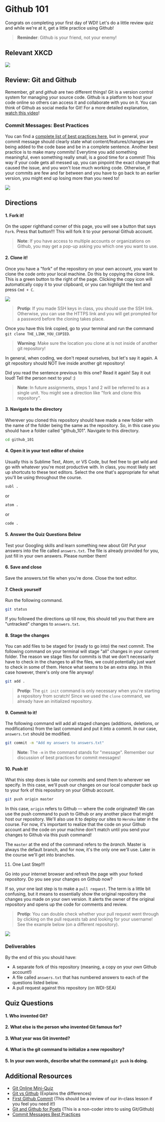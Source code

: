 # Github 101

Congrats on completing your first day of WDI! Let's do a little review quiz and while we're at it, get a little practice using Github!

> **Reminder**: Github is your friend, not your enemy!

## Relevant XKCD

![](http://res.cloudinary.com/briezh/image/upload/v1531164700/git_XKCD_y1vvzk.png)

## Review: Git and Github

Remember, *git* and *github* are two different things! Git is a version control system for managing your source code. Github is a platform to host your code online so others can access it and collaborate with you on it. You can think of Github as social media for Git! For a more detailed explanation, [watch this video](https://www.youtube.com/watch?v=uUuTYDg9XoI)!

### Commit Messages: Best Practices

You can find a [complete list of best practices here](https://gist.github.com/robertpainsi/b632364184e70900af4ab688decf6f53), but in general, your commit message should clearly state what content/features/changes are being added to the code base and be in a complete sentence. Another best practice is to make many commits! Everytime you add something meaningful, even something really small, is a good time for a commit! This way if your code gets all messed up, you can pinpoint the exact change that caused the issue, and you won't lose much working code. Otherwise, if your commits are few and far between and you have to go back to an earlier version, you might end up losing more than you need to!

![](http://res.cloudinary.com/briezh/image/upload/v1531165696/git_commitMessages_rsqm3r.png)

## Directions

#### 1. Fork it!

On the upper righthand corner of this page, you will see a button that says `Fork`. Press that button!!! This will fork it to your personal Github account.

> **Note**: If you have access to multiple accounts or organizations on Github, you may get a pop-up asking you which one you want to use. 

#### 2. Clone it!

Once you have a "fork" of the repository on your own account, you want to clone the code onto your local machine. Do this by copying the clone link. This is a green button to the right of the page. Clicking the copy icon will automatically copy it to your clipboard, or you can highlight the text and press `Cmd + C`.

![](http://res.cloudinary.com/briezh/image/upload/v1531169741/Screen_Shot_2018-07-09_at_1.55.16_PM_kb0fuq.png)

> **Protip**: If you made SSH keys in class, you should use the SSH link. Otherwise, you can use the HTTPS link and you will get prompted for a password before the cloning takes place.

Once you have this link copied, go to your terminal and run the command `git clone THE_LINK_YOU_COPIED`. 

> **Warning**: Make sure the location you clone at is not inside of another git repository!

In general, when coding, we don't repeat ourselves, but let's say it again. A git repository should NOT live inside another git repository!

Did you read the sentence previous to this one? Read it again! Say it out loud! Tell the person next to you! :)

> **Note**: In future assignments, steps 1 and 2 will be referred to as a single unit. You might see a direction like "fork and clone this repository".

#### 3. Navigate to the directory

Wherever you cloned this repository should have made a new folder with the name of the folder being the same as the repository. So, in this case you should have a folder called "github_101". Navigate to this directory.

```bash
cd github_101
```

#### 4. Open it in your text editor of choice

Usually this is Sublime Text, Atom, or VS Code, but feel free to get wild and go with whatever you're most productive with. In class, you most likely set up shortcuts to these text editors. Select the one that's appropriate for what you'll be using throughout the course.

```bash
subl .
```

or

```bash
atom .
```

or

```bash
code .
``` 

#### 5. Answer the Quiz Questions Below

Test your Googling skills and learn something new about Git! Put your answers into the file called `answers.txt`. The file is already provided for you, just fill in your own answers. Please number them!

#### 6. Save and close

Save the answers.txt file when you're done. Close the text editor.

#### 7. Check yourself

Run the following command. 

```bash
git status
```

If you followed the directions up till now, this should tell you that there are "untracked" changes to `answers.txt`.

#### 8. Stage the changes

You can add files to be staged for (ready to go into) the next commit. The following command on your terminal will stage "all" changes in your current folder. The reason we stage files for commits is that we don't necessarily have to check in the changes to all the files, we could potentially just want to check in some of them. Hence what seems to be an extra step. In this case however, there's only one file anyway!

```bash
git add .
```

> **Protip**: The `git init` command is only necessary when you're starting a repository from scratch! Since we used the `clone` command, we already have an initialized repository. 

#### 9. Commit to it!

The following command will add all staged changes (additions, deletions, or modifications) from the last command and put it into a commit. In our case, `answers.txt` should be modified.

```bash
git commit -m "Add my answers to answers.txt"
```

> **Note**: The `-m` in the command stands for "message". Remember our discussion of best practices for commit messages!

#### 10. Push it!

What this step does is take our commits and send them to wherever we specify. In this case, we'll push our changes on our local computer back up to your fork of this repository on your Github account.

```bash
git push origin master
```

In this case, `origin` refers to Github — where the code originated! We can use the push command to push to Github or any another place that might host our repository. We'll also use it to deploy our sites to `Heroku` later in the course. For now, it's important to realize that the code on your Github account and the code on your machine don't match until you send your changes to Github via this push command! 

The `master` at the end of the command refers to the *branch*. Master is always the default branch, and for now, it's the only one we'll use. Later in the course we'll get into branches. 

11. One Last Step!!!

Go into your internet browser and refresh the page with your forked repository. Do you see your changes on Github now?

If so, your one last step is to make a `pull request`. The term is a little bit confusing, but it means to essentially show the original repository the changes you made on your own version. It alerts the owner of the original repository and opens up the code for comments and review. 

> **Protip**: You can double check whether your pull request went through by clicking on the pull requests tab and looking for your username! See the example below (on a different repository).

![](http://res.cloudinary.com/briezh/image/upload/v1531164603/Screen_Shot_2018-07-09_at_12.28.31_PM_fzw4d6.png)

### Deliverables

By the end of this you should have:

* A separate fork of this repository (meaning, a copy on your *own* Github account!)
* A file called `answers.txt` that has numbered answers to each of the questions listed below.
* A pull request against this repository (on WDI-SEA)

## Quiz Questions

#### 1. Who invented Git?

#### 2. What else is the person who invented Git famous for?

#### 3. What year was Git invented?

#### 4. What is the git command to initialize a new repository?

#### 5. In your own words, describe what the command `git push` is doing.

## Additional Resources

* [Git Online Mini-Quiz](https://learn.co/lessons/git-basics-quiz)
* [Git vs Github](https://www.youtube.com/watch?v=uUuTYDg9XoI) (Explains the differences)
* [First Github Commit](https://www.youtube.com/watch?v=QqP7YZlZEOo) (This should be a review of our in-class lesson if you feel you need it!)
* [Git and Github for Poets](https://www.youtube.com/watch?v=BCQHnlnPusY) (This is a non-coder intro to using Git/Github)
* [Commit Messages Best Practices](https://gist.github.com/robertpainsi/b632364184e70900af4ab688decf6f53)
